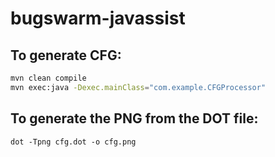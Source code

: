 # bugswarm-javassist

## To generate CFG:
``` bash
mvn clean compile 
mvn exec:java -Dexec.mainClass="com.example.CFGProcessor"
```

## To generate the PNG from the DOT file:
`dot -Tpng cfg.dot -o cfg.png`